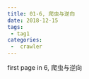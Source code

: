 ```yaml
---
title: 01-6, 爬虫与逆向
date: 2018-12-15
tags:
 - tag1
categories:
 -  crawler
---
```


first page in 6, 爬虫与逆向
